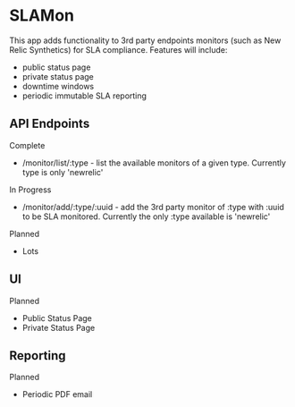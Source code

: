 # SLAMon
This app adds functionality to 3rd party endpoints monitors (such as New Relic Synthetics) for SLA compliance.  Features will include:
* public status page
* private status page
* downtime windows
* periodic immutable SLA reporting

API Endpoints
-------------
Complete
* /monitor/list/:type - list the available monitors of a given type.  Currently type is only 'newrelic'

In Progress
* /monitor/add/:type/:uuid - add the 3rd party monitor of :type with :uuid to be SLA monitored.  Currently the only :type available is 'newrelic'
 
Planned
* Lots

UI
--
Planned
* Public Status Page
* Private Status Page

Reporting
---------
Planned
* Periodic PDF email 
